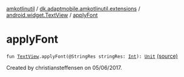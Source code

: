 [amkotlinutil](../../index.md) / [dk.adaptmobile.amkotlinutil.extensions](../index.md) / [android.widget.TextView](index.md) / [applyFont](./apply-font.md)

# applyFont

`fun `[`TextView`](https://developer.android.com/reference/android/widget/TextView.html)`.applyFont(@StringRes stringRes: `[`Int`](https://kotlinlang.org/api/latest/jvm/stdlib/kotlin/-int/index.html)`): `[`Unit`](https://kotlinlang.org/api/latest/jvm/stdlib/kotlin/-unit/index.html) [(source)](https://github.com/adaptmobile-organization/amkotlinutil/tree/master/amkotlinutil/amkotlinutil/src/main/java/dk/adaptmobile/amkotlinutil/extensions/TextViewExtensions.kt#L21)

Created by christiansteffensen on 05/06/2017.


